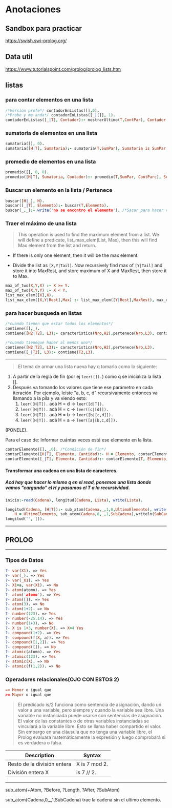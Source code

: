 # Anotaciones

## Sandbox para practicar

https://swish.swi-prolog.org/

## Data util

https://www.tutorialspoint.com/prolog/prolog_lists.htm

## listas

### para contar elementos en una lista
```prolog
/*Versión profe*/ contadorEnListas([],0).
/*Probe y me anda*/ contadorEnListas([_|[]], 1).
contadorEnListas([_|T], Contador):- mostrarUltimo(T,ContPar), Contador is ContPar + 1.
```

### sumatoria de elementos en una lista
```prolog
sumatoria([], 0).
sumatoria([H|T], Sumatoria):- sumatoria(T,SumPar), Sumatoria is SumPar + H.
```
### promedio de elementos en una lista
```prolog
promedio([], 0, 0).
promedio([H|T], Sumatoria, Contador):- promedio(T,SumPar, ContParc), Sumatoria is SumPar + H, Contador is ContParc + 1.
```

### Buscar un elemento en la lista / Pertenece
```prolog
buscar([H|_], H).
buscar([_|T], Elemento):- buscar(T,Elemento).
buscar(_,_):- write('no se encontro el elemento'). /*Sacar para hacer el PERTENECE*/
```

### Traer el máximo de una lista
> This operation is used to find the maximum element from a list. We will define a predicate, list_max_elem(List, Max), then this will find Max element from the list and return.

- If there is only one element, then it will be the max element.

- Divide the list as `[X,Y|Tail]`. Now recursively find max of `[Y|Tail]` and store it into MaxRest, and store maximum of X and MaxRest, then store it to Max.

```prolog
max_of_two(X,Y,X) :- X >= Y.
max_of_two(X,Y,Y) :- X < Y.
list_max_elem([X],X).
list_max_elem([X,Y|Rest],Max) :- list_max_elem([Y|Rest],MaxRest), max_of_two(X,MaxRest,Max).
```

### para hacer busqueda en listas
```prolog
/*cuando tienen que estar todos los elementos*/
contiene([],_).
contiene([H2|T2], L3):- caracteristica(Nro,H2),pertenece(Nro,L3), contiene(T2,L3).

/*cuando tieneque haber al menos uno*/
contiene([H2|T2], L3):- caracteristica(Nro,H2),pertenece(Nro,L3).
contiene([_|T2], L3):- contiene(T2,L3).
```
---

> El tema de armar una lista nueva hay q tomarlo como lo siguiente:

1. A partir de la regla de fin (por ej `leer([]).`) como q se inicializa la lista [].
2. Después va tomando los valores que tiene ese parámetro en cada iteración. Por ejemplo, leiste "a, b, c, d" recursivamente entonces va llamando a la pila y va viendo esto:
   1. `leer([H|T]).` acá H = d -> `leer([d|T]).`
   2. `leer([H|T]).` acá H = c -> `leer([c|[d]]).`
   3. `leer([H|T]).` acá H = b -> `leer([b|[c,d]]).`
   4. `leer([H|T]).` acá H = a -> `leer([a|[b,c,d]]).`

(PONELE).

Para el caso de: Informar cuántas veces está ese elemento en la lista.

```prolog
contarElemento([],_,0). /*Condición de fin*/
contarElemento([H|T], Elemento, Cantidad):- H = Elemento, contarElemento(T,Elemento,CantParcial),  Cantidad is CantParcial + 1. /*los contadores y acumuladores siempre al final, aca pongo el H = Elemento antes de la recursividad pq queremos que el falso nos de antes de que haga toda la vuelta para atras*/
contarElemento([_|T], Elemento, Cantidad):- contarElemento(T, Elemento, Cantidad). /*para q sepa q hacer cuando H = Elemento es false*/
```

#### Transformar una cadena en una lista de caracteres. 
##### Acá hay que hacer lo mismo q en el read, ponemos una lista donde vamos "cargando" el H y pasamos el T a la recursividad.
```prolog
inicio:-read(Cadena), longitud(Cadena, Lista), write(Lista). 

longitud(Cadena, [H|T]):- sub_atom(Cadena,_,1,0,UltimoElemento), write(UltimoElemento),
    H = UltimoElemento, sub_atom(Cadena,0,_,1,SubCadena),writeln(SubCadena),longitud(SubCadena, T).
longitud('', []).
```

---

## PROLOG
---

### Tipos de Datos
```prolog
?- var(X1). => Yes
?- var(_). => Yes
?- var(_X1). => Yes
?- X1=a, var(X1). => No
?- atom(atomo). => Yes
?- atom('atomo'). => Yes
?- atom([]). => Yes
?- atom(3). => No
?- atom(1+2). => No
?- number(123). => Yes
?- number(-25.14). => Yes
?- number(1+3). => No
?- X is 1+3, number(X). => X=4 Yes
?- compound(1+2). => Yes
?- compound(f(X, a)). => Yes
?- compound([1,2]). => Yes
?- compound([]). => No
?- atomic(atomo). => Yes
?- atomic(123). => Yes
?- atomic(X). => No
?- atomic(f(1,2)). => No
```

### Operadores relacionales(OJO CON ESTOS 2)
```prolog
=< Menor o igual que
>= Mayor o igual que
```

> El predicado is/2 funciona como sentencia de asignación, dando un valor a una variable, pero siempre y cuando la variable sea libre.
Una variable no instanciada puede usarse con sentencias de asignación. El valor de las constantes o de otras variables instanciadas se vinculará a la variable libre. Esto se llama haber compartido el valor. Sin embargo en una cláusula que no tenga una variable libre, el Prolog evaluará matemáticamente la expresión y luego comprobará si es verdadera o falsa.


| Description | Syntax |
| ----------- | ----------- |
| Resto de la división entera  | X is 7 mod 2. |
| División entera X | is 7 // 2. |
 

---

sub_atom(+Atom, ?Before, ?Length, ?After, ?SubAtom)

sub_atom(Cadena,0,_,1,SubCadena) trae la cadena sin el ultimo elemento.
